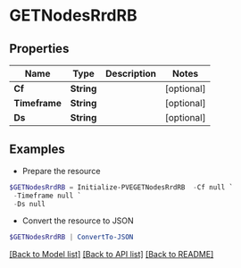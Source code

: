 # GETNodesRrdRB
## Properties

Name | Type | Description | Notes
------------ | ------------- | ------------- | -------------
**Cf** | **String** |  | [optional] 
**Timeframe** | **String** |  | [optional] 
**Ds** | **String** |  | [optional] 

## Examples

- Prepare the resource
```powershell
$GETNodesRrdRB = Initialize-PVEGETNodesRrdRB  -Cf null `
 -Timeframe null `
 -Ds null
```

- Convert the resource to JSON
```powershell
$GETNodesRrdRB | ConvertTo-JSON
```

[[Back to Model list]](../README.md#documentation-for-models) [[Back to API list]](../README.md#documentation-for-api-endpoints) [[Back to README]](../README.md)

